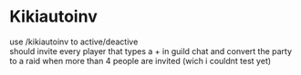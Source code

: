 # Kikiautoinv
 
use /kikiautoinv to active/deactive  
should invite every player that types a + in guild chat and convert the party to a raid when more than 4 people are invited (wich i couldnt test yet)
